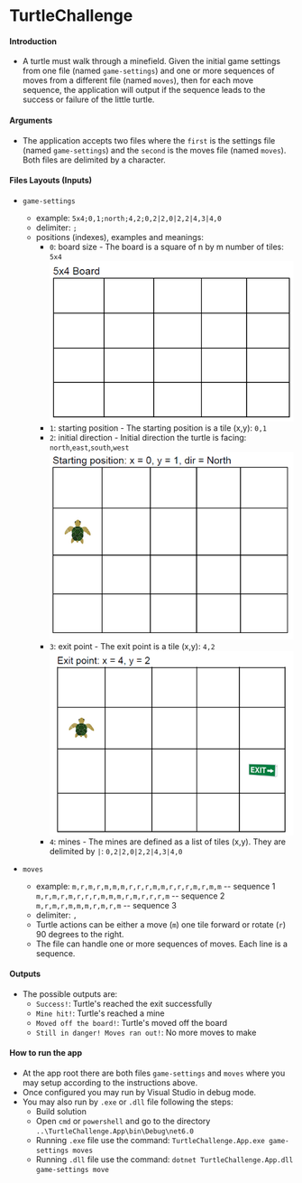 # TurtleChallenge
#### Introduction
- A turtle must walk through a minefield. Given the initial game settings from one file (named `game-settings`) and one or more sequences of moves from a different file (named `moves`), then for each move sequence, the application will output if the sequence leads to the success or failure of the little turtle.

#### Arguments
- The application accepts two files where the `first` is the settings file (named `game-settings`) and the `second` is the moves file (named `moves`). Both files are delimited by a character.

#### Files Layouts (Inputs)
- `game-settings`
    - example: `5x4;0,1;north;4,2;0,2|2,0|2,2|4,3|4,0`
    - delimiter: `;`
    - positions (indexes), examples and meanings:
        - `0`: board size - The board is a square of n by m number of tiles: `5x4`
        ![alt text](image.png)
        - `1`: starting position - The starting position is a tile (x,y): `0,1`
        - `2`: initial direction - Initial direction the turtle is facing: `north`,`east`,`south`,`west`
        ![alt text](image-1.png)
        - `3`: exit point - The exit point is a tile (x,y): `4,2`
        ![alt text](image-2.png)
        - `4`: mines - The mines are defined as a list of tiles (x,y). They are delimited by `|`: `0,2|2,0|2,2|4,3|4,0`

- `moves`
    - example: 
    `m,r,m,r,m,m,m,r,r,r,m,m,r,r,r,m,r,m,m` -- sequence 1
    `m,r,m,r,m,r,r,r,m,m,m,r,m,r,r,r,m` -- sequence 2
    `m,r,m,r,m,m,m,r,m,r,m` -- sequence 3
    - delimiter: `,`
    - Turtle actions can be either a move (`m`) one tile forward or rotate (`r`) 90 degrees to the right.
    - The file can handle one or more sequences of moves. Each line is a sequence.

#### Outputs
- The possible outputs are:
    - `Success!`: Turtle's reached the exit successfully
    - `Mine hit!`: Turtle's reached a mine
    - `Moved off the board!`: Turtle's moved off the board
    - `Still in danger! Moves ran out!`: No more moves to make

#### How to run the app
- At the app root there are both files `game-settings` and `moves` where you may setup according to the instructions above.
- Once configured you may run by Visual Studio in debug mode.
- You may also run by `.exe` or `.dll` file following the steps:
    - Build solution
    - Open `cmd` or `powershell` and go to the directory `..\TurtleChallenge.App\bin\Debug\net6.0`
    - Running `.exe` file use the command: `TurtleChallenge.App.exe game-settings moves`
    - Running `.dll` file use the command: `dotnet TurtleChallenge.App.dll game-settings move`